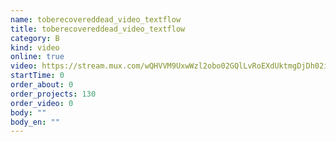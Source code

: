 ```yaml
---
name: toberecovereddead_video_textflow
title: toberecovereddead_video_textflow
category: B
kind: video
online: true
video: https://stream.mux.com/wQHVVM9UxwWzl2obo02GQlLvRoEXdUktmgDjDh02i1r7c
startTime: 0
order_about: 0
order_projects: 130
order_video: 0
body: ""
body_en: ""
---
```

